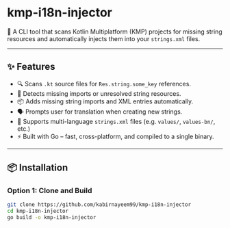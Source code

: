 # kmp-i18n-injector

🚀 A CLI tool that scans Kotlin Multiplatform (KMP) projects for missing string resources and automatically injects them into your `strings.xml` files.

---

## ✨ Features

- 🔍 Scans `.kt` source files for `Res.string.some_key` references.
- 🧠 Detects missing imports or unresolved string resources.
- 📦 Adds missing string imports and XML entries automatically.
- 🗣️ Prompts user for translation when creating new strings.
- 📁 Supports multi-language `strings.xml` files (e.g. `values/`, `values-bn/`, etc.)
- ⚡ Built with Go – fast, cross-platform, and compiled to a single binary.

---

## 📦 Installation

### Option 1: Clone and Build

```bash
git clone https://github.com/kabirnayeem99/kmp-i18n-injector
cd kmp-i18n-injector
go build -o kmp-i18n-injector

```

